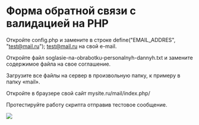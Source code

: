 # Форма обратной связи с валидацией на PHP

Откройте config.php и замените в строке define("EMAIL_ADDRES", "test@mail.ru");  test@mail.ru на свой e-mail.

Откройте файл  soglasie-na-obrabotku-personalnyh-dannyh.txt и замените содержимое файла на свое соглашение.

Загрузите все файлы на сервер в произвольную папку, к примеру в папку «mail».

Откройте в браузере свой сайт mysite.ru/mail/index.php/

Протестируйте работу скрипта отправив тестовое сообщение. 

<img src="https://repository-images.githubusercontent.com/184753088/dd268000-6eb3-11e9-9d3a-ba8f652fbc7d">
